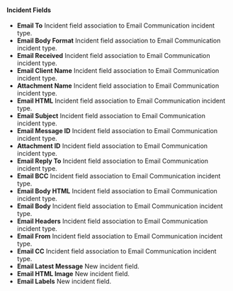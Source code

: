 
#### Incident Fields
- **Email To**
Incident field association to Email Communication incident type.
- **Email Body Format**
Incident field association to Email Communication incident type.
- **Email Received**
Incident field association to Email Communication incident type.
- **Email Client Name**
Incident field association to Email Communication incident type.
- **Attachment Name**
Incident field association to Email Communication incident type.
- **Email HTML**
Incident field association to Email Communication incident type.
- **Email Subject**
Incident field association to Email Communication incident type.
- **Email Message ID**
Incident field association to Email Communication incident type.
- **Attachment ID**
Incident field association to Email Communication incident type.
- **Email Reply To**
Incident field association to Email Communication incident type.
- **Email BCC**
Incident field association to Email Communication incident type.
- **Email Body HTML**
Incident field association to Email Communication incident type.
- **Email Body**
Incident field association to Email Communication incident type.
- **Email Headers**
Incident field association to Email Communication incident type.
- **Email From**
Incident field association to Email Communication incident type.
- **Email CC**
Incident field association to Email Communication incident type.
- **Email Latest Message**
New incident field.
- **Email HTML Image**
New incident field.
- **Email Labels**
New incident field.
